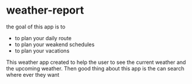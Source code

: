 # weather-report
the goal of this app is to 
- to plan your daily route 
- to plan your weakend schedules 
- to plan your vacations 

 This weather app created to help the user to see the current weather and the upcoming weather.
 Then good thing about this app is the can search where ever they want 
